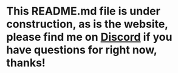 # This README.md file is under construction, as is the website, please find me on [Discord](https://discord.gg/securityllc) if you have questions for right now, thanks!
